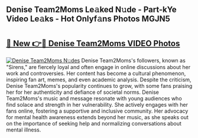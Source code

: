 ## Denise Team2Moms Le𝚊ked N𝚞de - Part-kYe Video Le𝚊ks - Hot Onlyf𝚊ns Photos MGJN5

# <h2><a href="http://ac44039.deff.icu/?id=Denise+Team2Moms">🔗 New 👉🔴 Denise Team2Moms VIDEO Photos</a></h2>

[![Denise Team2Moms N𝚞des](https://i.imgur.com/rIISA9y.gif)](http://ac44039.deff.icu/?id=Denise+Team2Moms)
Denise Team2Moms's followers, known as "Sirens," are fiercely loyal and often engage in online discussions about her work and controversies. Her content has become a cultural phenomenon, inspiring fan art, memes, and even academic analysis. Despite the criticism, Denise Team2Moms's popularity continues to grow, with some fans praising her for her authenticity and defiance of societal norms. Denise Team2Moms's music and message resonate with young audiences who find solace and strength in her vulnerability. She actively engages with her fans online, fostering a supportive and inclusive community. Her advocacy for mental health awareness extends beyond her music, as she speaks out on the importance of seeking help and normalizing conversations about mental illness.
